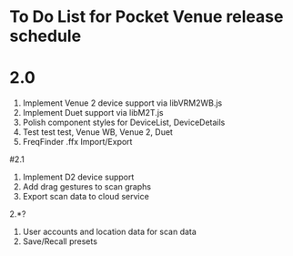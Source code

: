 # To Do List for Pocket Venue release schedule

# 2.0 
1. Implement Venue 2 device support via libVRM2WB.js
2. Implement Duet support via libM2T.js
3. Polish component styles for DeviceList, DeviceDetails
5. Test test test, Venue WB, Venue 2, Duet
6. FreqFinder .ffx Import/Export

#2.1
1. Implement D2 device support
2. Add drag gestures to scan graphs
3. Export scan data to cloud service


2.*?
1. User accounts and location data for scan data
2. Save/Recall presets